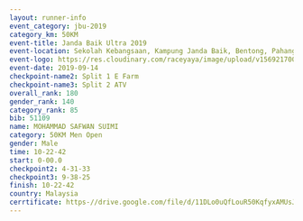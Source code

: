 ```yaml
---
layout: runner-info 
event_category: jbu-2019 
category_km: 50KM 
event-title: Janda Baik Ultra 2019
event-location: Sekolah Kebangsaan, Kampung Janda Baik, Bentong, Pahang, Malaysia 
event-logo: https://res.cloudinary.com/raceyaya/image/upload/v1569217009/logo/janda-baik_vch1pc.jpg 
event-date: 2019-09-14 
checkpoint-name2: Split 1 E Farm 
checkpoint-name3: Split 2 ATV 
overall_rank: 180
gender_rank: 140
category_rank: 85
bib: 51109
name: MOHAMMAD SAFWAN SUIMI
category: 50KM Men Open
gender: Male
time: 10-22-42
start: 0-00.0
checkpoint2: 4-31-33
checkpoint3: 9-38-25
finish: 10-22-42
country: Malaysia
cerrtificate: https-//drive.google.com/file/d/11DLo0uQfLouR50KqfyxAMUsJEHWwKITC/view?usp=sharing
---
```

